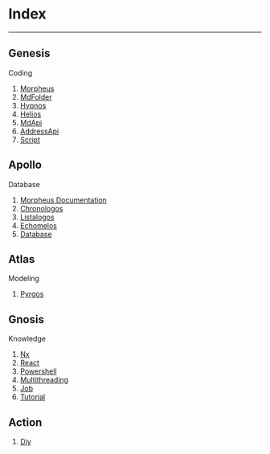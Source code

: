 # Index

---

## Genesis

Coding

1. [Morpheus](content/Morpheus/index.md)
2. [MdFolder](content/MdFolder/index.md)
3. [Hypnos](content/Hypnos/index.md)
4. [Helios](content/Helios/index.md)
5. [MdApi](content/MdApi/index.md)
6. [AddressApi](content/AddressApi/index.md)
7. [Script](content/Script/index.md)

## Apollo

Database

1. [Morpheus Documentation](content/Morpheus_Documentation/index.md)
2. [Chronologos](content/Chronologos/index.md)
3. [Listalogos](content/Listalogos/index.md)
4. [Echomelos](content/Echomelos/index.md)
5. [Database](content/Database/index.md)

## Atlas

Modeling

1. [Pyrgos](content/Pyrgos/index.md)

## Gnosis

Knowledge

1. [Nx](content/Nx/index.md)
2. [React](content/React/index.md)
3. [Powershell](content/Powershell/index.md)
4. [Multithreading](content/Multithreading/index.md)
5. [Job](content/Job/index.md)
6. [Tutorial](content/Tutorial/index.md)

## Action

1. [Diy](content/Diy/index.md)
